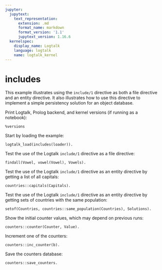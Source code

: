 ```yaml
---
jupyter:
  jupytext:
    text_representation:
      extension: .md
      format_name: markdown
      format_version: '1.1'
      jupytext_version: 1.16.6
  kernelspec:
    display_name: Logtalk
    language: logtalk
    name: logtalk_kernel
---
```


<!--
________________________________________________________________________

This file is part of Logtalk <https://logtalk.org/>  
SPDX-FileCopyrightText: 1998-2025 Paulo Moura <pmoura@logtalk.org>  
SPDX-License-Identifier: Apache-2.0

Licensed under the Apache License, Version 2.0 (the "License");
you may not use this file except in compliance with the License.
You may obtain a copy of the License at

    http://www.apache.org/licenses/LICENSE-2.0

Unless required by applicable law or agreed to in writing, software
distributed under the License is distributed on an "AS IS" BASIS,
WITHOUT WARRANTIES OR CONDITIONS OF ANY KIND, either express or implied.
See the License for the specific language governing permissions and
limitations under the License.
________________________________________________________________________
-->

# includes

This example illustrates using the `include/1` directive as both a file
directive and an entity directive. It also illustrates how to use this
directive to implement a simple persistency solution for an object
database.

Print Logtalk, Prolog backend, and kernel versions (if running as a notebook):

```logtalk
%versions
```

Start by loading the example:

```logtalk
logtalk_load(includes(loader)).
```

Test the use of the Logtalk `include/1` directive as a file directive:

```logtalk
findall(Vowel, vowel(Vowel), Vowels).
```

<!--
Vowels = [a,e,i,o,u].
-->

Test the use of the Logtalk `include/1` directive as an entity directive
by getting a list of all capitals:

```logtalk
countries::capitals(Capitals).
```

<!--
Capitals = [berlim, lisbon, madrid, paris, varsovia].
-->

Test the use of the Logtalk `include/1` directive as an entity directive
by getting sets of countries with the same population:

```logtalk
setof(Countries, countries::same_population(Countries), Solutions).
```

<!--
Solutions = [[france, poland], [germany, spain], [portugal]].
-->

Show the initial counter values, which may depend on previous runs:

```logtalk
counters::counter(Counter, Value).
```

<!--
Counter = a,
Value = ... ;
Counter = b,
Value = ... ;
Counter = c,
Value = ... ;
false.
-->

Increment one of the counters:

```logtalk
counters::inc_counter(b).
```

<!--
true.
-->

Save the counters database:

```logtalk
counters::save_counters.
```

<!--
true.
-->
